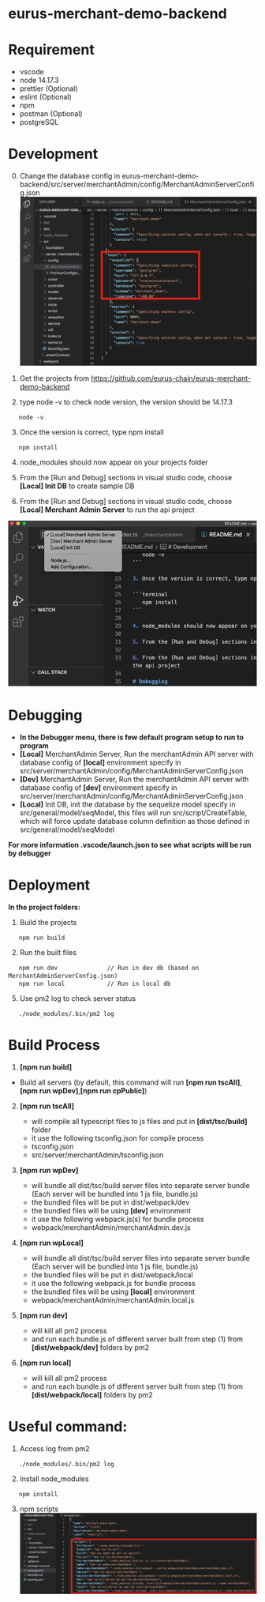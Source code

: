 # eurus-merchant-demo-backend

# Requirement

- vscode
- node 14.17.3
- prettier (Optional)
- eslint (Optional)
- npm
- postman (Optional)
- postgreSQL

# Development

0. Change the database config in eurus-merchant-demo-backend/src/server/merchantAdmin/config/MerchantAdminServerConfig.json
   ![Set database connection to your own db connections](doc/dbConfig.png)

1. Get the projects from https://github.com/eurus-chain/eurus-merchant-demo-backend
2. type node -v to check node version, the version should be 14.17.3

```terminal
   node -v
```

3. Once the version is correct, type npm install

```terminal
   npm install
```

4. node_modules should now appear on your projects folder

5. From the [Run and Debug] sections in visual studio code, choose **[Local] Init DB** to create sample DB

6. From the [Run and Debug] sections in visual studio code, choose **[Local] Merchant Admin Server** to run the api project

![Debugger/Init Db](doc/debugger.png)

# Debugging

- **In the Debugger menu, there is few default program setup to run to program**
- **[Local]** MerchantAdmin Server, Run the merchantAdmin API server with database config of **[local]** environment specify in src/server/merchantAdmin/config/MerchantAdminServerConfig.json
- **[Dev]** MerchantAdmin Server, Run the merchantAdmin API server with database config of **[dev]** environment specify in src/server/merchantAdmin/config/MerchantAdminServerConfig.json
- **[Local]** Init DB, init the database by the sequelize model specify in src/general/model/seqModel, this files will run src/script/CreateTable, which will force update database column definition as those defined in src/general/model/seqModel

**For more information .vscode/launch.json to see what scripts will be run by debugger**

# Deployment

**In the project folders:**

1. Build the projects

```terminal
   npm run build
```

2. Run the built files

```terminal
   npm run dev              // Run in dev db (based on MerchantAdminServerConfig.json)
   npm run local            // Run in local db
```

5. Use pm2 log to check server status

```terminal
   ./node_modules/.bin/pm2 log
```

# Build Process

1. **[npm run build]**

- Build all servers (by default, this command will run **[npm run tscAll]**,**[npm run wpDev]**,**[npm run cpPublic]**)

2. **[npm run tscAll]**

   - will compile all typescript files to js files and put in **[dist/tsc/build]** folder
   - it use the following tsconfig.json for compile process

   * tsconfig.json
   * src/server/merchantAdmin/tsconfig.json

3. **[npm run wpDev]**

   - will bundle all dist/tsc/build server files into separate server bundle (Each server will be bundled into 1 js file, bundle.js)
   - the bundled files will be put in dist/webpack/dev
   - the bundled files will be using **[dev]** environment
   - it use the following webpack.js(s) for bundle process

   * webpack/merchantAdmin/merchantAdmin.dev.js

4. **[npm run wpLocal]**

   - will bundle all dist/tsc/build server files into separate server bundle (Each server will be bundled into 1 js file, bundle.js)
   - the bundled files will be put in dist/webpack/local
   - it use the following webpack.js for bundle process
   - the bundled files will be using **[local]** environment

   * webpack/merchantAdmin/merchantAdmin.local.js

5. **[npm run dev]**

   - will kill all pm2 process
   - and run each bundle.js of different server built from step (1) from **[dist/webpack/dev]** folders by pm2

6. **[npm run local]**

   - will kill all pm2 process
   - and run each bundle.js of different server built from step (1) from **[dist/webpack/local]** folders by pm2

# Useful command:

1. Access log from pm2

```terminal
   ./node_modules/.bin/pm2 log
```

2. Install node_modules

```terminal
   npm install
```

3. npm scripts
   ![Debugger/Init Db](doc/npmScripts.png)
